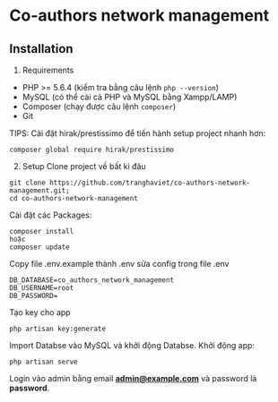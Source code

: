 # Co-authors network management

## Installation

1. Requirements
- PHP >= 5.6.4 (kiểm tra bằng câu lệnh `php --version`)
- MySQL (có thể cài cả PHP và MySQL bằng Xampp/LAMP)
- Composer (chạy được câu lệnh `composer`)
- Git

TIPS: Cài đặt hirak/prestissimo để tiến hành setup project nhanh hơn:
```
composer global require hirak/prestissimo
```

2. Setup
Clone project về bất kì đâu
```
git clone https://github.com/tranghaviet/co-authors-network-management.git;
cd co-authors-network-management
```

Cài đặt các Packages:
```
composer install
hoặc
composer update
```
Copy file .env.example thành .env
sửa config trong file .env 
```
DB_DATABASE=co_authors_network_management
DB_USERNAME=root
DB_PASSWORD=
```
Tạo key cho app
```
php artisan key:generate
```

Import Databse vào MySQL và khởi động Databse.
Khởi động app:
```
php artisan serve
```
Login vào admin bằng email **admin@example.com** và password là **password**.
